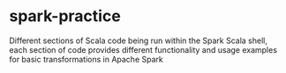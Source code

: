 # spark-practice
Different sections of Scala code being run within the Spark Scala shell, each section of code provides different functionality and usage examples for basic transformations in Apache Spark
